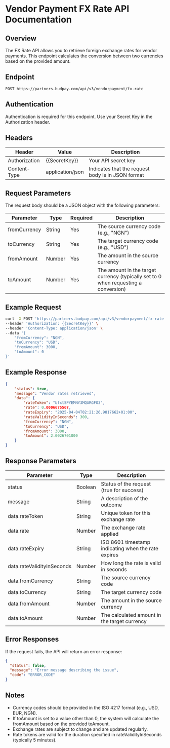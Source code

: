# Vendor Payment FX Rate API Documentation

## Overview
The FX Rate API allows you to retrieve foreign exchange rates for vendor payments. This endpoint calculates the conversion between two currencies based on the provided amount.

## Endpoint
```
POST https://partners.budpay.com/api/v3/vendorpayment/fx-rate
```

## Authentication
Authentication is required for this endpoint. Use your Secret Key in the Authorization header.

## Headers
| Header | Value | Description |
|--------|-------|-------------|
| Authorization | {{SecretKey}} | Your API secret key |
| Content-Type | application/json | Indicates that the request body is in JSON format |

## Request Parameters
The request body should be a JSON object with the following parameters:

| Parameter | Type | Required | Description |
|-----------|------|----------|-------------|
| fromCurrency | String | Yes | The source currency code (e.g., "NGN") |
| toCurrency | String | Yes | The target currency code (e.g., "USD") |
| fromAmount | Number | Yes | The amount in the source currency |
| toAmount | Number | Yes | The amount in the target currency (typically set to 0 when requesting a conversion) |

## Example Request
```bash
curl -X POST 'https://partners.budpay.com/api/v3/vendorpayment/fx-rate' \
--header 'Authorization: {{SecretKey}}' \
--header 'Content-Type: application/json' \
--data '{
    "fromCurrency": "NGN",
    "toCurrency": "USD",
    "fromAmount": 3000,
    "toAmount": 0
}'
```

## Example Response
```json
{
    "status": true,
    "message": "Vendor rates retrieved",
    "data": {
        "rateToken": "bfxtSPYEMNY3MQARGFO3",
        "rate": 0.0006675567,
        "rateExpiry": "2025-04-04T02:21:26.9817662+01:00",
        "rateValidityInSeconds": 300,
        "fromCurrency": "NGN",
        "toCurrency": "USD",
        "fromAmount": 3000,
        "toAmount": 2.0026701000
    }
}
```

## Response Parameters
| Parameter | Type | Description |
|-----------|------|-------------|
| status | Boolean | Status of the request (true for success) |
| message | String | A description of the outcome |
| data.rateToken | String | Unique token for this exchange rate |
| data.rate | Number | The exchange rate applied |
| data.rateExpiry | String | ISO 8601 timestamp indicating when the rate expires |
| data.rateValidityInSeconds | Number | How long the rate is valid in seconds |
| data.fromCurrency | String | The source currency code |
| data.toCurrency | String | The target currency code |
| data.fromAmount | Number | The amount in the source currency |
| data.toAmount | Number | The calculated amount in the target currency |

## Error Responses
If the request fails, the API will return an error response:

```json
{
  "status": false,
  "message": "Error message describing the issue",
  "code": "ERROR_CODE"
}
```

## Notes
- Currency codes should be provided in the ISO 4217 format (e.g., USD, EUR, NGN).
- If toAmount is set to a value other than 0, the system will calculate the fromAmount based on the provided toAmount.
- Exchange rates are subject to change and are updated regularly.
- Rate tokens are valid for the duration specified in rateValidityInSeconds (typically 5 minutes).